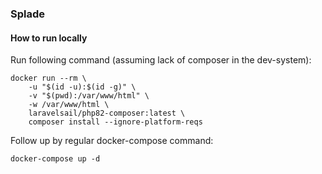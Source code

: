### Splade

#### How to run locally

Run following command (assuming lack of composer in the dev-system):   
```
docker run --rm \
    -u "$(id -u):$(id -g)" \
    -v "$(pwd):/var/www/html" \
    -w /var/www/html \
    laravelsail/php82-composer:latest \
    composer install --ignore-platform-reqs
```

Follow up by regular docker-compose command:   
```
docker-compose up -d
```
